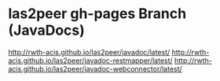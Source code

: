 # las2peer gh-pages Branch (JavaDocs)
http://rwth-acis.github.io/las2peer/javadoc/latest/
http://rwth-acis.github.io/las2peer/javadoc-restmapper/latest/
http://rwth-acis.github.io/las2peer/javadoc-webconnector/latest/
